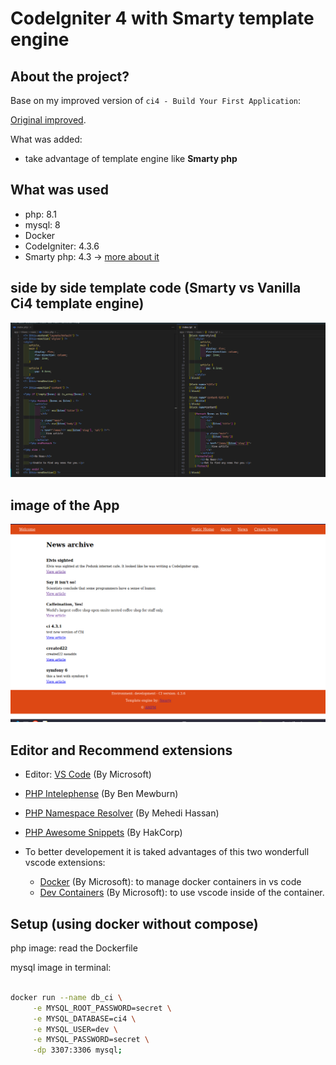 # CodeIgniter 4 with Smarty template engine

## About the project?

Base on my improved version of `ci4 - Build Your First Application`:

[Original improved](https://github.com/ampmonteiro/ci4-build-your-first-App).

What was added:

- take advantage of template engine like **Smarty php**

## What was used

- php: 8.1
- mysql: 8
- Docker
- CodeIgniter: 4.3.6
- Smarty php: 4.3 -> [more about it](https://www.smarty.net/documentation)

## side by side template code (Smarty vs Vanilla Ci4 template engine)

![Ci4 Template engine vs Latte template engine](smarty_vs_ci4_template.png 'Ci4 Template engine vs Latte template engine')

## image of the App

![CI4 News-Improved](app_screen.png 'News APp')

## Editor and Recommend extensions

- Editor: [VS Code](https://code.visualstudio.com) (By Microsoft)

- [PHP Intelephense](https://marketplace.visualstudio.com/items?itemName=bmewburn.vscode-intelephense-client) (By Ben Mewburn)

- [PHP Namespace Resolver](https://marketplace.visualstudio.com/items?itemName=MehediDracula.php-namespace-resolver) (By Mehedi Hassan)

- [PHP Awesome Snippets](https://marketplace.visualstudio.com/items?itemName=hakcorp.php-awesome-snippets) (By HakCorp)

- To better developement it is taked advantages of this two wonderfull vscode extensions:
  - [Docker](https://marketplace.visualstudio.com/items?itemName=ms-azuretools.vscode-docker) (By Microsoft): to manage docker containers in vs code
  - [Dev Containers](https://marketplace.visualstudio.com/items?itemName=ms-vscode-remote.remote-containers) (By Microsoft): to use vscode inside of the container.

## Setup (using docker without compose)

php image: read the Dockerfile

mysql image in terminal:

```bash

docker run --name db_ci \
     -e MYSQL_ROOT_PASSWORD=secret \
     -e MYSQL_DATABASE=ci4 \
     -e MYSQL_USER=dev \
     -e MYSQL_PASSWORD=secret \
     -dp 3307:3306 mysql;
```
